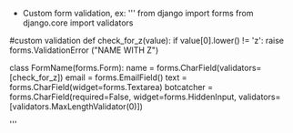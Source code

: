 * Custom form validation, ex:
'''
from django import forms
from django.core import validators

#custom validation
def check_for_z(value):
    if value[0].lower() != 'z':
        raise forms.ValidationError ("NAME WITH Z")

class FormName(forms.Form):
    name = forms.CharField(validators=[check_for_z])
    email = forms.EmailField()
    text = forms.CharField(widget=forms.Textarea)
    botcatcher = forms.CharField(required=False,
                                 widget=forms.HiddenInput,
                                 validators=[validators.MaxLengthValidator(0)])


'''
